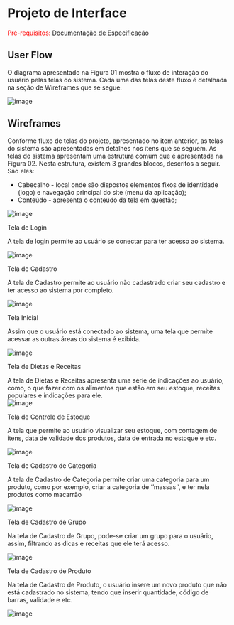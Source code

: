
# Projeto de Interface

<span style="color:red">Pré-requisitos: <a href="2-Especificação do Projeto.md"> Documentação de Especificação</a></span>



## User Flow

O diagrama apresentado na Figura 01 mostra o fluxo de interação do usuário pelas telas do sistema. Cada uma das telas deste fluxo é detalhada na seção de Wireframes que se segue.

![image](https://user-images.githubusercontent.com/91296105/135925780-4f30eb2a-07d7-41a3-a20e-5fc4767340e1.png)

## Wireframes

Conforme fluxo de telas do projeto, apresentado no item anterior, as telas do sistema são apresentadas em detalhes nos itens que se seguem. As telas do sistema apresentam uma estrutura comum que é apresentada na Figura 02. Nesta estrutura, existem 3 grandes blocos, descritos a seguir. São eles: 

- Cabeçalho - local onde são dispostos elementos fixos de identidade (logo) e navegação principal do site (menu da aplicação); 
- Conteúdo - apresenta o conteúdo da tela em questão; 

![image](https://user-images.githubusercontent.com/91296105/135925838-8a67dbf9-02c3-4216-b669-ee653fa4411a.png)

 Tela de Login 

A tela de login permite ao usuário se conectar para ter acesso ao sistema. 

![image](https://user-images.githubusercontent.com/91296105/135925875-52b48dff-5c51-46a9-acb2-4101b24ada2c.png)

Tela de Cadastro 

A tela de Cadastro permite ao usuário não cadastrado criar seu cadastro e ter acesso ao sistema por completo.  

![image](https://user-images.githubusercontent.com/91296105/135925977-5bf54a60-4040-4591-a4f1-c326ddd9e62f.png)

Tela Inicial 

Assim que o usuário está conectado ao sistema, uma tela que permite acessar as outras áreas do sistema é exibida. 

![image](https://user-images.githubusercontent.com/91296105/135926021-6e834d8a-42b3-402d-a34a-a5f4418120f2.png)

Tela de Dietas e Receitas 

A tela de Dietas e Receitas apresenta uma série de indicações ao usuário, como, o que fazer com os alimentos que estão em seu estoque, receitas populares e indicações para ele.  
![image](https://user-images.githubusercontent.com/91296105/135926107-92afe8c4-0893-4973-96b7-5be1a933abb9.png)
 
Tela de Controle de Estoque 

A tela que permite ao usuário visualizar seu estoque, com contagem de itens, data de validade dos produtos, data de entrada no estoque e etc. 

![image](https://user-images.githubusercontent.com/91296105/135926156-cfd861f5-6833-4f21-a60d-ea009d6e2ebc.png)

Tela de Cadastro de Categoria 

A tela de Cadastro de Categoria permite criar uma categoria para um produto, como por exemplo, criar a categoria de ‘’massas’’, e ter nela produtos como macarrão

![image](https://user-images.githubusercontent.com/91296105/135926254-d1386961-6426-4ba3-bd60-d76a58e7876c.png)

Tela de Cadastro de Grupo 

Na tela de Cadastro de Grupo, pode-se criar um grupo para o usuário, assim, filtrando as dicas e receitas que ele terá acesso. 

![image](https://user-images.githubusercontent.com/91296105/135926300-dea394f1-59b6-4c72-b2ef-636b87c432ba.png)

Tela de Cadastro de Produto 

Na tela de Cadastro de Produto, o usuário insere um novo produto que não está cadastrado no sistema, tendo que inserir quantidade, código de barras, validade e etc. 

 ![image](https://user-images.githubusercontent.com/91296105/135926364-ceeebc62-68e3-4697-883c-1b7958589cdd.png)

